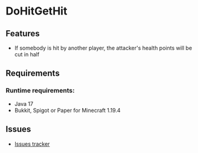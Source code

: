 # DoHitGetHit

## Features
- If somebody is hit by another player, the attacker's health points will be cut in half

## Requirements

### Runtime requirements:
- Java 17
- Bukkit, Spigot or Paper for Minecraft 1.19.4

## Issues
- [Issues tracker](https://github.com/baumbus/DoHitGetHit/issues)
